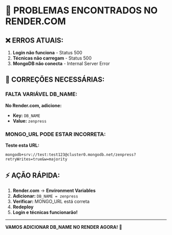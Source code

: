 # 🚨 PROBLEMAS ENCONTRADOS NO RENDER.COM

## ❌ **ERROS ATUAIS:**

1. **Login não funciona** - Status 500
2. **Técnicas não carregam** - Status 500  
3. **MongoDB não conecta** - Internal Server Error

## 🔧 **CORREÇÕES NECESSÁRIAS:**

### **FALTA VARIÁVEL DB_NAME:**

**No Render.com, adicione:**
- **Key:** `DB_NAME`
- **Value:** `zenpress`

### **MONGO_URL PODE ESTAR INCORRETA:**

**Teste esta URL:**
```
mongodb+srv://test:test123@cluster0.mongodb.net/zenpress?retryWrites=true&w=majority
```

## ⚡ **AÇÃO RÁPIDA:**

1. **Render.com** → **Environment Variables**
2. **Adicionar:** `DB_NAME = zenpress`
3. **Verificar:** MONGO_URL está correta
4. **Redeploy**
5. **Login e técnicas funcionarão!**

---

**VAMOS ADICIONAR DB_NAME NO RENDER AGORA!** 🚀